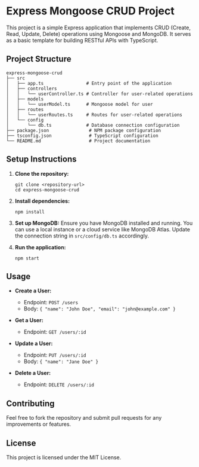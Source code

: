 # Express Mongoose CRUD Project

This project is a simple Express application that implements CRUD (Create, Read, Update, Delete) operations using Mongoose and MongoDB. It serves as a basic template for building RESTful APIs with TypeScript.

## Project Structure

```
express-mongoose-crud
├── src
│   ├── app.ts                # Entry point of the application
│   ├── controllers
│   │   └── userController.ts # Controller for user-related operations
│   ├── models
│   │   └── userModel.ts      # Mongoose model for user
│   ├── routes
│   │   └── userRoutes.ts     # Routes for user-related operations
│   └── config
│       └── db.ts             # Database connection configuration
├── package.json               # NPM package configuration
├── tsconfig.json              # TypeScript configuration
└── README.md                  # Project documentation
```

## Setup Instructions

1. **Clone the repository:**
   ```
   git clone <repository-url>
   cd express-mongoose-crud
   ```

2. **Install dependencies:**
   ```
   npm install
   ```

3. **Set up MongoDB:**
   Ensure you have MongoDB installed and running. You can use a local instance or a cloud service like MongoDB Atlas. Update the connection string in `src/config/db.ts` accordingly.

4. **Run the application:**
   ```
   npm start
   ```

## Usage

- **Create a User:**
  - Endpoint: `POST /users`
  - Body: `{ "name": "John Doe", "email": "john@example.com" }`

- **Get a User:**
  - Endpoint: `GET /users/:id`

- **Update a User:**
  - Endpoint: `PUT /users/:id`
  - Body: `{ "name": "Jane Doe" }`

- **Delete a User:**
  - Endpoint: `DELETE /users/:id`

## Contributing

Feel free to fork the repository and submit pull requests for any improvements or features.

## License

This project is licensed under the MIT License.